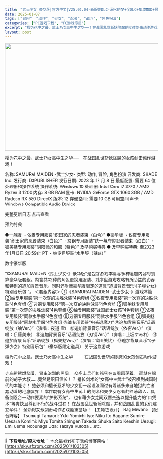```yaml
---
title: "武士少女 豪华版|官方中文|V25.01.04-新服装DLC-溺水的梦+全DLC+集成MOD+预约特典/及早购买特典+日文语音-支持手柄|解压即撸|"
date: 2025-01-07
tags: ["冒险", "动作", "少女", "忍者", "战斗", "角色扮演"]
categories: ["PC游戏下载", "PC游戏专区"]
excerpt: "樱为花中之最，武士乃女高中生之华──！在战国乱世斩妖除魔的女孩剑击动作游戏！ 名称: SAMURAI MAIDEN -武士少女- 类型: 动作, 冒险, 角色扮演 开发商: SHADE Inc. 发行商: D3PUBLISHER 发行日期: 2023 年 12 月 8 日 最低配置: 需要 64 位&hellip;"
layout: post
---
```


<img class="aligncenter size-full wp-image-103495" src="https://sky.sfcrom.com/wp-content/uploads/2025/01/2025010704234562.webp" alt="" width="616" height="353" />

樱为花中之最，武士乃女高中生之华──！在战国乱世斩妖除魔的女孩剑击动作游戏！

名称: SAMURAI MAIDEN -武士少女-
类型: 动作, 冒险, 角色扮演
开发商: SHADE Inc.
发行商: D3PUBLISHER
发行日期: 2023 年 12 月 8 日
最低配置:
需要 64 位处理器和操作系统
操作系统: Windows 10
处理器: Intel Core i7 3770 / AMD Ryzen 3 1200
内存: 8 GB RAM
显卡: NVIDIA GeForce GTX 1060 3GB / AMD Radeon RX 580
DirectX 版本: 12
存储空间: 需要 10 GB 可用空间
声卡: Windows Compatible Audio Device

完整更新日志
点击查看

预约特典

●一般版
・依夜专用服装“织田家的忍者装束（白色）”
●豪华版
・依夜专用服装“织田家的忍者装束（白色）”
・刃钢专用服装“统一幕府的忍者装束（红白）”
・狐美魅专用服装“阴阳师的和服（紫色）”
及早购买特典
● 及早购买特典: 至2023年1月13日 20:59止 PT
・䌷专用服装“水手服（辣妹）”

数字豪华版

“《SAMURAI MAIDEN -武士少女-》豪华版”是包含游戏本篇与多种追加内容的划算豪华版套组。内含共32种的角色更换用服装、对序盘游戏攻略有所助益的武器和特别的追加背景音乐。同时还附赠豪华版限定的道具“追加背景音乐‘《子弹少女》特别音乐包’”。
＜套组内容＞
①《SAMURAI MAIDEN -武士少女-》游戏本篇
②䌷专用服装“第一次穿的决胜泳装”4色套组
③依夜专用服装“第一次穿的决胜泳装”4色套组
④刃钢专用服装“第一次穿的决胜泳装”4色套组
⑤狐美魅专用服装“第一次穿的决胜泳装”4色套组
⑥䌷专用服装“战国武士女孩”4色套组
⑦依夜专用服装“同款水手服”4色套组
⑧刃钢专用服装“同款水手服”4色套组
⑨狐美魅专用服装“同款水手服”4色套组
⑩䌷专用武器“电光退魔刀”
⑪追加背景音乐“话语绽放（䌷Ver.）”（演唱：夜道 雪）
⑫追加背景音乐“话语绽放（依夜Ver.）”（演唱：伊藤美来）
⑬追加背景音乐“话语绽放（刃钢Ver.）”（演唱：上坂すみれ）
⑭追加背景音乐“话语绽放（狐美魅Ver.）”（演唱：富田美忧）
⑮追加背景音乐“《子弹少女》特别音乐包”（豪华版限定道具）
关于这款游戏

樱为花中之最，武士乃女高中生之华──！
在战国乱世斩妖除魔的女孩剑击动作游戏！

寺庙熊熊燃烧着，冒出浓烈的黑烟。
众多士兵们的怒吼在四周回荡着。
而站在眼前的胡子大叔……竟然是织田信长！？
擅长剑术的”女高中生武士”被召唤到战国时代的本能寺！
她必须和擅长忍术的少女们一起设法闯过有着诸多来自地狱的亡者蠢动着的地底冥界！
本作既有女高中生武士的剑术和美少女忍者的扫荡敌人，具备剑忍合一动作要素的”护影系统”，
也有藉少女之间双唇交迭以提升能力的”口凭术”等爽快且尊到不行的战斗过程！
在战国乱世斩妖除魔，并和战国乱世的女们建立牵绊！
全新的女孩剑击动作游戏隆重登场！
【主角色设计】
Rag Miwano
【配音阵容】
Tsumugi Tamaori: Yuki Yomichi
Iyo: Miku Ito
Hagane: Sumire Uesaka
Komimi: Miyu Tomita
Shingen Takeda: Shuka Saito
Kenshin Uesugi: Emi Uema
Nobunaga Oda: Takaya Kuroda
…etc.

---
📖 **下载地址/原文地址：** 本文最初发布于我的博客网站：[https://sky.sfcrom.com/2025/01/103505](https://sky.sfcrom.com/2025/01/103505)
